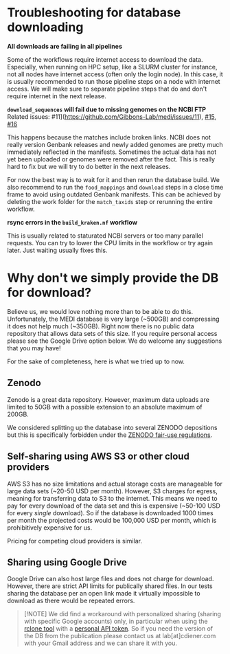 # Troubleshooting for database downloading

**All downloads are failing in all pipelines**

Some of the workflows require internet access to download the data. Especially, when running on HPC setup, like a SLURM cluster for instance, not all nodes have internet access (often only the login node). In this case, it is usually recommended to run those pipeline
steps on a node with internet access. We will make sure to separate pipeline steps that do and don't require internet in the next release.

**`download_sequences` will fail due to missing genomes on the NCBI FTP**
Related issues: #11](https://github.com/Gibbons-Lab/medi/issues/11), [#15](https://github.com/Gibbons-Lab/medi/issues/15), [#16](https://github.com/Gibbons-Lab/medi/issues/16)

This happens because the matches include broken links. NCBI does not really version Genbank releases and newly added genomes
are pretty much immediately reflected in the manifests. Sometimes the actual data has not yet been uploaded or genomes were
removed after the fact. This is really hard to fix but we will try to do better in the next releases.

For now the best way is to wait for it and then rerun the database build. We also recommend to run the `food_mappings` and `download` steps in a close time frame to avoid using outdated Genbank manifests. This can be achieved by deleting the work folder for the
`match_taxids` step or rerunning the entire workflow.

**rsync errors in the `build_kraken.nf` workflow**

This is usually related to staturated NCBI servers or too many parallel requests. You can try to lower the CPU limits in the
workflow or try again later. Just waiting usually fixes this.

# Why don't we simply provide the DB for download?

Believe us, we would love nothing more than to be able to do this. Unfortunately, the
MEDI database is very large (~500GB) and compressing it does not help much (~350GB).
Right now there is no public data repository that allows data sets of this size. If you require
personal access please see the Google Drive option below. We do welcome any suggestions that you may have!

For the sake of completeness, here is what we tried up to now.

## Zenodo

Zenodo is a great data repository. However, maximum data uploads are limited to
50GB with a possible extension to an absolute maximum of 200GB.

We considered splitting up the database into several ZENODO depositions but this is
specifically forbidden under the [ZENODO fair-use regulations](https://support.zenodo.org/help/en-gb/1-upload-deposit/80-what-are-the-size-limitations-of-zenodo).

## Self-sharing using AWS S3 or other cloud providers

AWS S3 has no size limitations and actual storage costs are manageable for large data sets
(~20-50 USD per month). However, S3 charges for egress, meaning for transferring data to S3
to the internet. This means we need to pay for every download of the data set and this is
expensive (~50-100 USD for every *single* download). So if the database is downloaded 1000 times per month the projected costs would be 100,000 USD per month, which is prohibitively expensive for us.

Pricing for competing cloud providers is similar.

## Sharing using Google Drive

Google Drive can also host large files and does not charge for download. However, there
are strict API limits for publically shared files. In our tests sharing the database per
an open link made it virtually impossible to download as there would be repeated errors.

> [!NOTE] We did find a workaround with personalized sharing (sharing with specific
> Google accounts) only, in particular when using the [rclone tool](https://rclone.org/drive)
> with a [personal API token](https://rclone.org/drive/#making-your-own-client-id).
> So if you need the version of the DB from the publication please contact us at
> lab[at]cdiener.com with your Gmail address and we can share it with you.